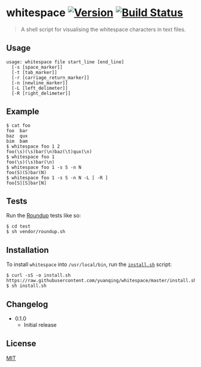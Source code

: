 # whitespace [![Version](https://img.shields.io/badge/version-v0.0.0-orange.svg?style=flat)](https://github.com/yuanqing/whitespace/releases) [![Build Status](https://img.shields.io/travis/yuanqing/whitespace.svg?branch=master&style=flat)](https://travis-ci.org/yuanqing/whitespace)

> A shell script for visualising the whitespace characters in text files.

## Usage

```
usage: whitespace file start_line [end_line]
  [-s [space_marker]]
  [-t [tab_marker]]
  [-r [carriage_return_marker]]
  [-n [newline_marker]]
  [-L [left_delimeter]]
  [-R [right_delimeter]]
```

## Example

```
$ cat foo
foo  bar
baz  qux
bim  bam
$ whitespace foo 1 2
foo(\s)(\s)bar(\n)baz(\t)qux(\n)
$ whitespace foo 1
foo(\s)(\s)bar(\n)
$ whitespace foo 1 -s S -n N
foo(S)(S)bar(N)
$ whitespace foo 1 -s S -n N -L [ -R ]
foo[S][S]bar[N]
```

## Tests

Run the [Roundup](https://github.com/bmizerany/roundup) tests like so:

```
$ cd test
$ sh vendor/roundup.sh
```

## Installation

To install `whitespace` into `/usr/local/bin`, run the [`install.sh`](https://github.com/yuanqing/whitespace/blob/master/install.sh) script:

```
$ curl -sS -o install.sh https://raw.githubusercontent.com/yuanqing/whitespace/master/install.sh
$ sh install.sh
```

## Changelog

- 0.1.0
  - Initial release

## License

[MIT](https://github.com/yuanqing/whitespace/blob/master/LICENSE)

